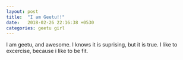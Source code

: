 ```yaml
---
layout: post
title:  "I am Geetu!!"
date:   2018-02-26 22:16:38 +0530
categories: geetu girl
---
```

I am geetu, and awesome. I knows it is suprising, but it is true.
I like to excercise, because i like to be fit.